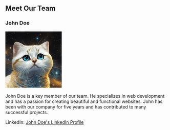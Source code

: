 ## Meet Our Team

### John Doe

![John Doe](cat.jpg)


John Doe is a key member of our team. He specializes in web development and has a passion for creating beautiful and functional websites. John has been with our company for five years and has contributed to many successful projects.

LinkedIn: [John Doe's LinkedIn Profile](https://www.linkedin.com/in/johndoe/)
